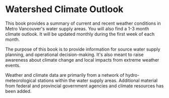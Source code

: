 # Watershed Climate Outlook

This book provides a summary of current and recent weather conditions in Metro Vancouver's water supply areas. You will also find a 1-3 month climate outlook. It will be updated monthly during the first week of each month.

The purpose of this book is to provide information for source water supply planning, and operational decision-making. It's also meant to raise awareness about climate change and local impacts from extreme weather events. 

Weather and climate data are primarily from a network of hydro-meteorological stations within the water supply areas. Additional material from federal and provincial government agencies and climate resources has been added. 
